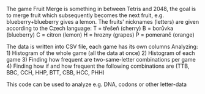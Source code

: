 The game Fruit Merge is something in between Tetris and 2048, the goal is to merge fruit which subsequently
becomes the next fruit, e.g. blueberry+blueberry gives a lemon.
The fruits' nicknames (letters) are given according to the Czech language:
    T = třešeň (cherry)
    B = borůvka (blueberry)
    C = citron (lemon)
    H = hrozny (grapes)
    P = pomeranč (orange)

The data is written into CSV file, each game has its own columns
Analyzing:
    1) Histogram of the whole game (all the data at once)
    2) Histogram of each game
    3) Finding how frequent are two-same-letter combinations per game
    4) Finding how if and how frequent the following combinations are (TTB, BBC, CCH, HHP, BTT, CBB, HCC, PHH)

This code can be used to analyze e.g. DNA, codons or other letter-data
